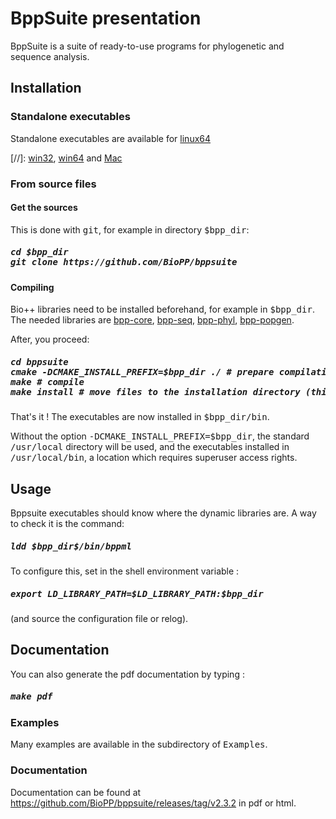 # BppSuite presentation

BppSuite is a suite of ready-to-use programs for phylogenetic and sequence analysis. 

## Installation 

### Standalone executables 

Standalone executables are available for [linux64](https://github.com/BioPP/bppsuite/releases/tag/v2.3.2)

[//]: [win32](http://biopp.univ-montp2.fr/repos/exe/win32/), [win64](http://biopp.univ-montp2.fr/repos/exe/win64/) and [Mac](http://biopp.univ-montp2.fr/repos/exe/mac/)

### From source files 

#### Get the sources 

This is done with <tt>git</tt>, for example in directory <tt>$bpp_dir</tt>:

<h5>
<pre>
cd $bpp_dir
git clone https://github.com/BioPP/bppsuite
</pre>
</h5>

#### Compiling 

Bio++ libraries need to be installed beforehand, for example in <tt>$bpp_dir</tt>. The needed libraries are [bpp-core](https://github.com/BioPP/bpp-core), [bpp-seq](https://github.com/BioPP/bpp-seq), [bpp-phyl](https://github.com/BioPP/bpp-phyl), [bpp-popgen](https://github.com/BioPP/bpp-popgen).

After, you proceed:

<h5>
<pre>
cd bppsuite
cmake -DCMAKE_INSTALL_PREFIX=$bpp_dir ./ # prepare compilation
make # compile
make install # move files to the installation directory (this will create a $bpp_dir/bin/ directory)
</pre>
</h5>

That's it ! The executables are now installed in <tt>$bpp_dir/bin</tt>. 

Without the option <tt>-DCMAKE_INSTALL_PREFIX=$bpp_dir</tt>, the standard <tt>/usr/local</tt> directory will be used, and the executables installed in  <tt>/usr/local/bin</tt>, a location which requires superuser access rights.

## Usage

Bppsuite executables should know where the dynamic libraries are.  A way to check it is the command:

<h5>
<pre>
ldd $bpp_dir$/bin/bppml
</pre>
</h5>

To configure this, set in the shell environment variable :

<h5>
<pre>
export LD_LIBRARY_PATH=$LD_LIBRARY_PATH:$bpp_dir
</pre>
</h5>

(and source the configuration file or relog).

## Documentation

You can also generate the pdf documentation by typing :

<h5>
<pre>
make pdf
</pre>
</h5>

### Examples

Many examples are available in the subdirectory of <tt>Examples</tt>.

### Documentation 

Documentation can be found at https://github.com/BioPP/bppsuite/releases/tag/v2.3.2 in pdf or html.
 